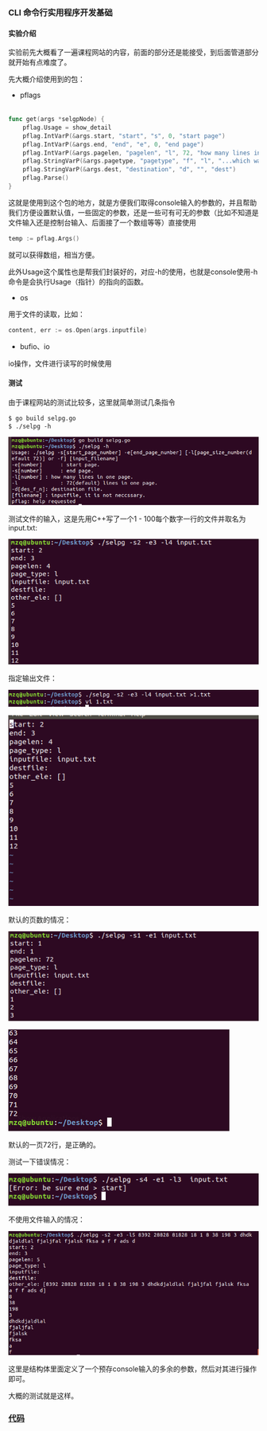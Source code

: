 ### CLI 命令行实用程序开发基础

#### 实验介绍

实验前先大概看了一遍课程网站的内容，前面的部分还是能接受，到后面管道部分就开始有点难度了。

先大概介绍使用到的包：

- pflags

```go

func get(args *selgpNode) {
	pflag.Usage = show_detail
	pflag.IntVarP(&args.start, "start", "s", 0, "start page")
	pflag.IntVarP(&args.end, "end", "e", 0, "end page")
	pflag.IntVarP(&args.pagelen, "pagelen", "l", 72, "how many lines in one page") 
	pflag.StringVarP(&args.pagetype, "pagetype", "f", "l", "...which way to split page")
	pflag.StringVarP(&args.dest, "destination", "d", "", "dest")
	pflag.Parse()
}
```

这就是使用到这个包的地方，就是方便我们取得console输入的参数的，并且帮助我们方便设置默认值，一些固定的参数，还是一些可有可无的参数（比如不知道是文件输入还是控制台输入、后面接了一个数组等等）直接使用

```go
temp := pflag.Args()
```

就可以获得数组，相当方便。

此外Usage这个属性也是帮我们封装好的，对应-h的使用，也就是console使用-h命令是会执行Usage（指针）的指向的函数。

- os

用于文件的读取，比如：

```go
content, err := os.Open(args.inputfile)
```

- bufio、io

io操作，文件进行读写的时候使用

#### 测试

由于课程网站的测试比较多，这里就简单测试几条指令

```
$ go build selpg.go
$ ./selpg -h
```

![](./img/1.PNG)

测试文件的输入，这是先用C++写了一个1 - 100每个数字一行的文件并取名为input.txt:

![](img/2.PNG)

指定输出文件：

![](img/4.PNG)

![](img/3.PNG)

默认的页数的情况：

![](img/5.PNG)

![](img/6.PNG)

默认的一页72行，是正确的。

测试一下错误情况：

![](img/7.PNG)

不使用文件输入的情况：

![](img/8.PNG)

这里是结构体里面定义了一个预存console输入的多余的参数，然后对其进行操作即可。

大概的测试就是这样。

### [代码](https://github.com/iamcaiji/service-computing/tree/master/hw4)

